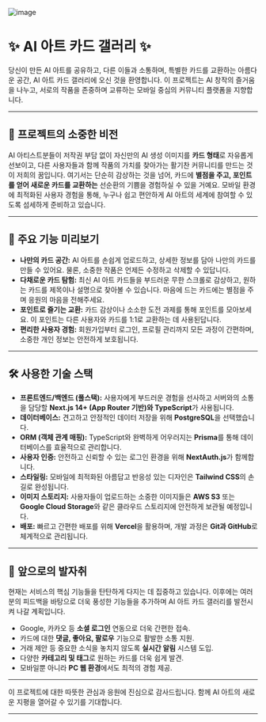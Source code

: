 ![image](https://github.com/user-attachments/assets/80c2a914-4280-4164-b2ab-3e120cfc56b3)

# ✨ AI 아트 카드 갤러리 ✨

당신이 만든 AI 아트를 공유하고, 다른 이들과 소통하며, 특별한 카드를 교환하는 아름다운 공간, AI 아트 카드 갤러리에 오신 것을 환영합니다. 이 프로젝트는 AI 창작의 즐거움을 나누고, 서로의 작품을 존중하며 교류하는 모바일 중심의 커뮤니티 플랫폼을 지향합니다.

---

## 🌸 프로젝트의 소중한 비전

AI 아티스트분들이 저작권 부담 없이 자신만의 AI 생성 이미지를 **카드 형태**로 자유롭게 선보이고, 다른 사용자들과 함께 작품의 가치를 찾아가는 활기찬 커뮤니티를 만드는 것이 저희의 꿈입니다. 여기서는 단순히 감상하는 것을 넘어, 카드에 **별점을 주고, 포인트를 얻어 새로운 카드를 교환하는** 선순환의 기쁨을 경험하실 수 있을 거예요. 모바일 환경에 최적화된 사용자 경험을 통해, 누구나 쉽고 편안하게 AI 아트의 세계에 참여할 수 있도록 섬세하게 준비하고 있습니다.

---

## 💖 주요 기능 미리보기

* **나만의 카드 공간:** AI 아트를 손쉽게 업로드하고, 상세한 정보를 담아 나만의 카드를 만들 수 있어요. 물론, 소중한 작품은 언제든 수정하고 삭제할 수 있답니다.
* **다채로운 카드 탐험:** 최신 AI 아트 카드들을 부드러운 무한 스크롤로 감상하고, 원하는 카드를 제목이나 설명으로 찾아볼 수 있습니다. 마음에 드는 카드에는 별점을 주며 응원의 마음을 전해주세요.
* **포인트로 즐기는 교환:** 카드 감상이나 소소한 도전 과제를 통해 포인트를 모아보세요. 이 포인트는 다른 사용자와 카드를 1:1로 교환하는 데 사용된답니다.
* **편리한 사용자 경험:** 회원가입부터 로그인, 프로필 관리까지 모든 과정이 간편하며, 소중한 개인 정보는 안전하게 보호됩니다.

---

## 🛠️ 사용한 기술 스택

* **프론트엔드/백엔드 (풀스택):** 사용자에게 부드러운 경험을 선사하고 서버와의 소통을 담당할 **Next.js 14+ (App Router 기반)와 TypeScript**가 사용됩니다.
* **데이터베이스:** 견고하고 안정적인 데이터 저장을 위해 **PostgreSQL**을 선택했습니다.
* **ORM (객체 관계 매핑):** TypeScript와 완벽하게 어우러지는 **Prisma**를 통해 데이터베이스를 효율적으로 관리합니다.
* **사용자 인증:** 안전하고 신뢰할 수 있는 로그인 환경을 위해 **NextAuth.js**가 함께합니다.
* **스타일링:** 모바일에 최적화된 아름답고 반응성 있는 디자인은 **Tailwind CSS**의 손길로 완성됩니다.
* **이미지 스토리지:** 사용자들이 업로드하는 소중한 이미지들은 **AWS S3** 또는 **Google Cloud Storage**와 같은 클라우드 스토리지에 안전하게 보관될 예정입니다.
* **배포:** 빠르고 간편한 배포를 위해 **Vercel**을 활용하며, 개발 과정은 **Git과 GitHub**로 체계적으로 관리됩니다.

---

## 🌟 앞으로의 발자취

현재는 서비스의 핵심 기능들을 탄탄하게 다지는 데 집중하고 있습니다. 이후에는 여러분의 피드백을 바탕으로 더욱 풍성한 기능들을 추가하며 AI 아트 카드 갤러리를 발전시켜 나갈 계획입니다.

* Google, 카카오 등 **소셜 로그인** 연동으로 더욱 간편한 접속.
* 카드에 대한 **댓글, 좋아요, 팔로우** 기능으로 활발한 소통 지원.
* 거래 제안 등 중요한 소식을 놓치지 않도록 **실시간 알림** 시스템 도입.
* 다양한 **카테고리 및 태그**로 원하는 카드를 더욱 쉽게 발견.
* 모바일뿐 아니라 **PC 웹 환경**에서도 최적의 경험 제공.

---

이 프로젝트에 대한 따뜻한 관심과 응원에 진심으로 감사드립니다. 함께 AI 아트의 새로운 지평을 열어갈 수 있기를 기대합니다.

---
